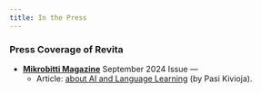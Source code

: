 ```yaml
---
title: In the Press
---
```


### Press Coverage of Revita

- <a target="_blank" href="https://www.mikrobitti.fi/uutiset/kielten-opiskelua-tekoalyn-avulla-revita-muuntaa-uutiset-aukkotehtaviksi/649da0b6-76a0-43a6-8a39-7e8cdbb361eb">__Mikrobitti Magazine__</a> September 2024 Issue — 
    - Article: <a href="/Press/2024-09-15-Pasi-Kivioja-MB_tekoäly_kieliopinnoissa.pdf" target="_blank">about AI and Language Learning</a> (by Pasi Kivioja).


<!---

- [__Mikrobitti Magazine (September 2024)__](/Press/2024-09-15-Pasi-Kivioja-MB_tekoäly_kieliopinnoissa.pdf) — Article: AI and Language Learning.

### 

- [Lari Kotilainen](https://researchportal.helsinki.fi/fi/persons/lari-kotilainen) — Senior Lecturer, Department of Finnish.  [Kielibuusti Project](https://kielibuusti.fi/en)

- [Mikhail Kopotev](https://researchportal.helsinki.fi/fi/persons/mikhail-kopotev) — Senior Lecturer, Department of Russian

--->
